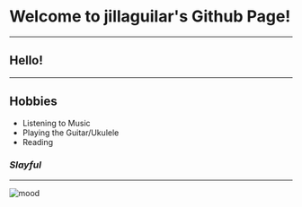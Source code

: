 # **Welcome to jillaguilar's Github Page!**
---
## Hello!
---
## **Hobbies**
- Listening to Music
- Playing the Guitar/Ukulele
- Reading
### *Slayful* 
---
![mood](https://i.pinimg.com/564x/39/e9/d4/39e9d4cc89b4a155ffe478ca968b75d3.jpg)
